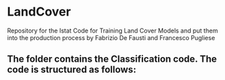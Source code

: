 # LandCover
Repository for the Istat Code for Training Land Cover Models and put them into the production process
by Fabrizio De Fausti and Francesco Pugliese


The folder contains the Classification code. The code is structured as follows:
- 
